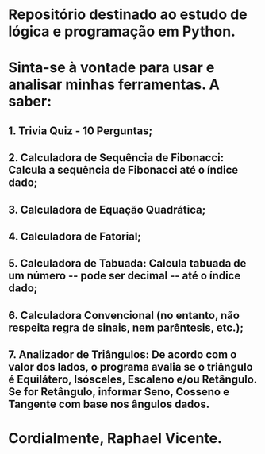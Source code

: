 # Repositório destinado ao estudo de lógica e programação em Python.
# Sinta-se à vontade para usar e analisar minhas ferramentas. A saber:
## 1. Trivia Quiz - 10 Perguntas;
## 2. Calculadora de Sequência de Fibonacci: Calcula a sequência de Fibonacci até o índice dado;
## 3. Calculadora de Equação Quadrática;
## 4. Calculadora de Fatorial;
## 5. Calculadora de Tabuada: Calcula tabuada de um número -- pode ser decimal -- até o índice dado;
## 6. Calculadora Convencional (no entanto, não respeita regra de sinais, nem parêntesis, etc.);
## 7. Analizador de Triângulos: De acordo com o valor dos lados, o programa avalia se o triângulo é Equilátero, Isósceles, Escaleno e/ou Retângulo. Se for Retângulo, informar Seno, Cosseno e Tangente com base nos ângulos dados.
# Cordialmente, Raphael Vicente.